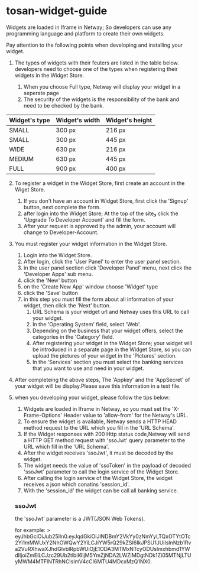 # tosan-widget-guide

Widgets are loaded in Iframe in Netway; So developers can use any programming language and platform to create their own widgets.

Pay attention to the following points when developing and installing your widget.

1. The types of widgets with their feuters are listed in the table below. developers need to choose one of  the types when registering their widgets in the Widget Store.

   1. When you choose Full type, Netway will display your widget in a seperate page
   2. The security of the widgets is the responsibility of the bank and need to be checked by the bank.

Widget's type | Widget's width | Widget's height 
------------- | -------------- | ---------------
SMALL | 300 px | 216 px
SMALL | 300 px | 445 px
WIDE | 630 px | 216 px
MEDIUM | 630 px | 445 px
FULL | 900 px | 400 px

2. To register a widget in the Widget Store, first create an account in the Wiget Store. 
   1. If you don't have an account in Widget Store, first click the 'Signup' button, next complete the form.
   2. after login into the Widget Store; At the top of the siteو click the 'Upgrade To Developer Account' and fill the form.
   2. After your request is approved by the admin, your account will change to Developer-Account. 
   
3. You must register your widget information in the Widget Store.
   1. Login into the Widget Store.
   2. After login, click  the 'User Panel' to enter the user panel section. 
   3. in the user panel section click 'Developer Panel' menu, next click the 'Developer Apps' sub menu.
   4. click the 'New' button
   5. on the 'Create New App' window choose 'Widget' type
   6. click the 'Save' button 
   7. in this step you must fill the form about all information of your widget, then click the 'Next' button.
      1. URL Schema is your widget url and Netway uses this URL to call your widget. 
      2. In the 'Operating System' field, select 'Web'.
      3. Depending on the business that your widget offers, select the categories in the 'Category' field. 
      4. After registering your widget in the Widget Store; your widget will be introduced in a separate page in the Widget Store, so you can upload the pictures of your widget in the 'Pictures' section.
      5. In the 'Services' section you must select the banking services that you want to use and need in your widget.
4. After completeing the above steps, The 'Appkey' and the 'AppSecret' of your widget will be display.Please save this information in a text file. 
5. when you developing your widget, please follow the tips below:
   1. Widgets are loaded in Iframe in Netway, so you must set the 'X-Frame-Options' Header value to 'allow-from' for the Netway's URL.
   2. To ensure the widget is available, Netway sends a HTTP HEAD method request to the URL which you fill in the 'URL Schema'.
   3. If the Widget responses with 200 Http status code,Netway will send a HTTP GET method request with 'ssoJwt' query parameter to the URL which fill in the 'URL Schema'.  
   4. After the widget receives 'ssoJwt', it must be decoded by the widget. 
   5. The widget needs the value of 'ssoToken' in the payload of decoded 'ssoJwt' parameter to call the login service of the Widget Store.
   6. After calling the login service of the Widget Store, the widget receives a json which conatins 'session_id'.
   7. With the 'session_id' the widget can be call all banking service.
   
   ### ssoJwt
   the 'ssoJwt' parameter is a JWT(JSON Web Tokens).
      
      for example:
        >   eyJhbGciOiJub25lIn0.eyJqdGkiOiJlNDBmY2VkYy0zNmYyLTQxOTYtOTc2Yi1mMWUxY2NhOWQwY2YiLCJiYW5rQ29kZSI6IkJPSU1JUiIsInNzb1Rva2VuRXhwaXJhdGlvblRpbWUiOjE1ODA3MTMxNTcyODUsImxhbmd1YWdlIjoiZmEiLCJzc29Ub2tlbiI6IjM5YmZjNDA2LWZiMDgtNDk1Zi05MTNjLTUyMWM4MTFlNTRhNCIsImV4cCI6MTU4MDcxMzQ1NX0.    
      
       
   
   
